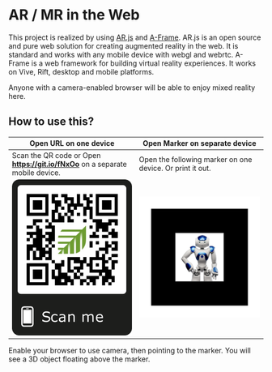 # AR / MR in the Web

This project is realized by using [AR.js](https://github.com/jeromeetienne/AR.js/blob/master/README.md) and [A-Frame](http://aframe.io/). AR.js is an open source and pure web solution for creating augmented reality in the web. It is standard and works with any mobile device with webgl and webrtc. A-Frame is a web framework for building virtual reality experiences. It works on Vive, Rift, desktop and mobile platforms.

Anyone with a camera-enabled browser will be able to enjoy mixed reality here.

## How to use this?

| Open URL on one device                                       | Open Marker on separate device                               |
| ------------------------------------------------------------ | ------------------------------------------------------------ |
| Scan the QR code or Open **https://git.io/fNxOo** on a separate mobile device. | Open the following marker on one device. Or print it out.    |
| <img src="./marker/qrcode.png" width=250px>                  | <a href="./marker/robot_marker.png"><img src="./marker/robot_marker.png" width="700px"></a> |

Enable your browser to use camera, then pointing to the marker. You will see a 3D object floating above the marker. 